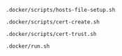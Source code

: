 
```
.docker/scripts/hosts-file-setup.sh
```

```
.docker/scripts/cert-create.sh
```

```
.docker/scripts/cert-trust.sh
```

```
.docker/run.sh
```
